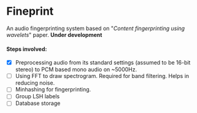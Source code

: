 # Fineprint
An audio fingerprinting system based on "*Content fingerprinting using wavelets*" paper. **Under development**

#### Steps involved:
- [x] Preprocessing audio from its standard settings (assumed to be 16-bit stereo) to PCM based mono audio on ~5000Hz.
- [ ] Using FFT to draw spectrogram. Required for band filtering. Helps in reducing noise.
- [ ] Minhashing for fingerprinting.
- [ ] Group LSH labels
- [ ] Database storage
